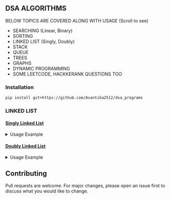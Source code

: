 ## DSA ALGORITHMS 

BELOW TOPICS ARE COVERED ALONG WITH USAGE (Scroll to see) 

- SEARCHING (Linear, Binary)
- SORTING
- LINKED LIST (Singly, Doubly)
- STACK
- QUEUE
- TREES
- GRAPHS
- DYNAMIC PROGRAMMING
- SOME LEETCODE, HACKKERANK QUESTIONS TOO

### Installation
```bash
pip install git+https://github.com/Avantika2512/dsa_programs
```

### LINKED LIST
#### [Singly Linked List](/dsa_algos/singly_linked_list.py)

<details>
<summary>Usage Example</summary>

```python
from dsa_algos.singly_linked_list import SinglyLinkedList

# CREATE EMPTY LIST
sll = SinglyLinkedList()

# INSERT
sll.append(5)
sll.append(-5)
sll.prepend(10)
sll.prepend(100)
sll.insert(data=70, at_index=1)
sll.insert(data=100, at_index=-1)

# REMOVE
sll.pop()
sll.pop_first()
sll.remove(from_index=2)

# SEARCH 
sll.search(10)
sll.search(99)

# SORT
sll.sort()

# PRINT
print(sll)

# CLEAR 
sll.clear()
```
</details>


#### [Doubly Linked List](/dsa_algos/doubly_linked_list.py)

<details>
<summary>Usage Example</summary>

```python
from dsa_algos.doubly_linked_list import DoublyLinkedList

# CREATE EMPTY LIST
dll = DoublyLinkedList()

# INSERT
dll.append(5)
dll.append(-5)
dll.prepend(10)
dll.prepend(100)
dll.insert(data=70, at_index=1)
dll.insert(data=100, at_index=-1)

# REMOVE
dll.pop()
dll.pop_first()
dll.remove(from_index=2)

# SEARCH 
dll.search('A')
dll.search('Z')

# SORT
dll.sort()

# PRINT
print(dll)

# CLEAR 
dll.clear()
```
</details>

## Contributing
Pull requests are welcome. For major changes, please open an issue first to discuss what you would like to change.